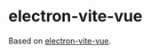 # electron-vite-vue

Based on [electron-vite-vue](https://github.com/electron-vite/electron-vite-vue).
